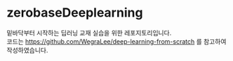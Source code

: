 # zerobaseDeeplearning
밑바닥부터 시작하는 딥러닝 교재 실습을 위한 레포지토리입니다.  
코드는 https://github.com/WegraLee/deep-learning-from-scratch 를 참고하여 작성하였습니다.
